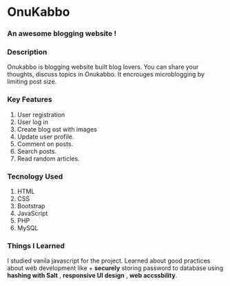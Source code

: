# OnuKabbo
### An awesome blogging website !

### Description

Onukabbo is blogging website built blog lovers. You can share your thoughts, discuss topics in Onukabbo. It encrouges microblogging by limiting post size.

### Key Features

1. User registration
2. User log in
3. Create blog ost with images
4. Update user profile.
5. Comment on posts.
6. Search posts.
7. Read random articles.


### Tecnology Used

1. HTML
2. CSS
3. Bootstrap
4. JavaScript
5. PHP
6. MySQL

### Things I Learned

I studied vanila javascript for the project. Learned about good practices about web development like + **securely** storing password to database using 
**hashing with Salt** ,  **responsive UI design** , **web accssbility**.
